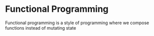 # Functional Programming

Functional programming is a style of programming where we compose functions instead of mutating state

